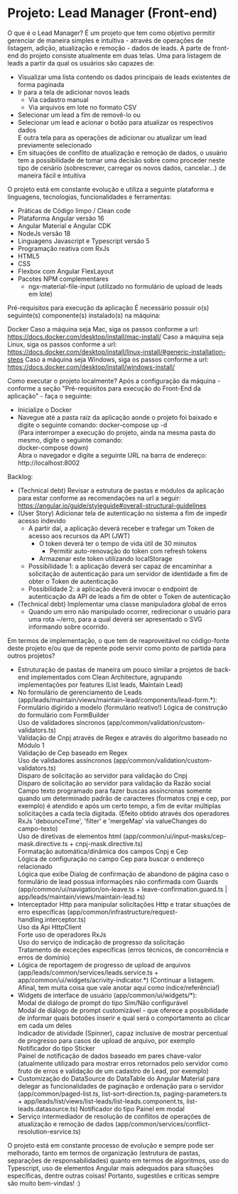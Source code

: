 # Projeto: Lead Manager (Front-end)

O que é o Lead Manager?
É um projeto que tem como objetivo permitir gerenciar de maneira simples e intuitiva - através de operações de listagem, adiçāo, atualizaçāo e remoção - dados de leads.
A parte de front-end do projeto consiste atualmente em duas telas.
Uma para listagem de leads a partir da qual os usuários são capazes de:
- Visualizar uma lista contendo os dados principais de leads existentes de forma paginada
- Ir para a tela de adicionar novos leads
  - Via cadastro manual
  - Via arquivos em lote no formato CSV
- Selecionar um lead a fim de removê-lo ou
- Selecionar um lead e acionar o botão para atualizar os respectivos dados<br/>
E outra tela para as operações de adicionar ou atualizar um lead previamente selecionado<br/>
- Em situações de conflito de atualização e remoção de dados, o usuário tem a possibilidade de tomar uma decisão sobre como proceder neste tipo de cenário (sobrescrever, carregar os novos dados, cancelar...)
de maneira fácil e intuitiva

O projeto está em constante evolução e utiliza a seguinte plataforma e linguagens, tecnologias, funcionalidades e ferramentas:
- Práticas de Código limpo / Clean code
- Plataforma Angular versão 16
- Angular Material e Angular CDK
- NodeJs versão 18
- Linguagens Javascript e Typescript versão 5
- Programação reativa com RxJs
- HTML5
- CSS
- Flexbox com Angular FlexLayout
- Pacotes NPM complementares
  - ngx-material-file-input (utilizado no formulário de upload de leads em lote)

Pré-requisitos para execução da aplicação
É necessário possuir o(s) seguinte(s) componente(s) instalado(s) na máquina:

Docker
Caso a máquina seja Mac, siga os passos conforme a url: https://docs.docker.com/desktop/install/mac-install/
Caso a máquina seja Linux, siga os passos conforme a url: https://docs.docker.com/desktop/install/linux-install/#generic-installation-steps
Caso a máquina seja Windows, siga os passos conforme a url: https://docs.docker.com/desktop/install/windows-install/

Como executar o projeto localmente?
Após a configuração da máquina - conforme a seção "Pré-requisitos para execução do Front-End da aplicação" - faça o seguinte:
- Inicialize o Docker
- Navegue até a pasta raiz da aplicação aonde o projeto foi baixado e digite o seguinte comando:
docker-compose up -d<br/>
(Para interromper a execução do projeto, ainda na mesma pasta do mesmo, digite o seguinte comando:<br/>
docker-compose down)<br/>
Abra o navegador e digite a seguinte URL na barra de endereço:<br/>
http://localhost:8002<br/>

Backlog:
- (Technical debt) Revisar a estrutura de pastas e módulos da aplicação para estar conforme as recomendações na url a seguir: https://angular.io/guide/styleguide#overall-structural-guidelines
- (User Story) Adicionar tela de autenticação no sistema a fim de impedir acesso indevido
  - A partir daí, a aplicação deverá receber e trafegar um Token de acesso aos recursos da API (JWT)
    - O token deverá ter o tempo de vida útil de 30 minutos
      - Permitir auto-renovação do token com refresh tokens
    - Armazenar este token utilizando localStorage
  - Possibilidade 1: a aplicação deverá ser capaz de encaminhar a solicitação de autenticação para um servidor de identidade a fim de obter o Token de autenticação
  - Possibilidade 2: a aplicação deverá invocar o endpoint de autenticação da API de leads a fim de obter o Token de autenticação
- (Technical debt) Implementar uma classe manipuladora global de erros
  - Quando um erro não manipulado ocorrer, redirecionar o usuário para uma rota ~/erro, para a qual deverá ser apresentado o SVG informando sobre ocorrido.

Em termos de implementação, o que tem de reaproveitável no código-fonte deste projeto e/ou que de repente pode servir como ponto de partida para outros projetos?
- Estruturação de pastas de maneira um pouco similar a projetos de back-end implementados com Clean Architecture, agrupando implementações por features (List leads, Maintain Lead)
- No formulário de gerenciamento de Leads (app/leads/maintain/views/maintain-lead/components/lead-form.*):
  Formulário digirido a modelo (formulário reativo!)
  Lógica de construção do formulário com FormBuilder<br/>
  Uso de validadores síncronos (app/common/validation/custom-validators.ts)<br/>
    Validação de Cnpj através de Regex e através do algoritmo baseado no Módulo 1<br/>
    Validação de Cep baseado em Regex<br/>
  Uso de validadores assíncronos (app/common/validation/custom-validators.ts)<br/>
    Disparo de solicitação ao servidor para validação do Cnpj<br/>
    Disparo de solicitação ao servidor para validação da Razão social<br/>
  Campo texto programado para fazer buscas assíncronas somente quando um determinado padrão de caracteres (formatos cnpj e cep, por exemplo) é atendido e após um certo tempo, a fim de evitar múltiplas solicitações a cada tecla digitada. (Efeito obtido através dos operadores RxJs 'debounceTime', 'filter' e 'mergeMap' via valueChanges do campo-texto)<br/>
  Uso de diretivas de elementos html (app/common/ui/input-masks/cep-mask.directive.ts + cnpj-mask.directive.ts)<br/>
    Formatação automática/dinâmica dos campos Cnpj e Cep<br/>
    Lógica de configuração no campo Cep para buscar o endereço relacionado<br/>
  Lógica que exibe Dialog de confirmação de abandono de página caso o formulário de lead possua informações não confirmada com Guards (app/common/ui/navigation/on-leave.ts + leave-confirmation.guard.ts | app/leads/maintain/views/maintain-lead.ts)<br/>
- Interceptador Http para manipular solicitações Http e tratar situações de erro específicas (app/common/infrastructure/request-handling.interceptor.ts)<br/>
  Uso da Api HttpClient<br/>
  Forte uso de operadores RxJs<br/>
  Uso do serviço de indicação de progresso da solicitação<br/>
  Tratamento de exceções específicas (erros técnicos, de concorrência e erros de domínio)<br/>
- Lógica de reportagem de progresso de upload de arquivos (app/leads/common/services/leads.service.ts + app/common/ui/widgets/acrivity-indicator.*)
  (Continuar a listagem. Afinal, tem muita coisa que vale anotar aqui como índice/referência!)
- Widgets de interface de usuário (app/common/ui/widgets/*):<br/>
  Modal de diálogo de prompt do tipo Sim/Não configurável<br/>
  Modal de diálogo de prompt customizável - que oferece a possibilidade de informar quais botoões inserir e qual será o comportamento ao clicar em cada um deles<br/>
  Indicador de atividade (Spinner), capaz inclusive de mostrar percentual de progresso para casos de upload de arquivo, por exemplo<br/>
  Notificador do tipo Sticker<br/>
  Painel de notificação de dados baseado em pares chave-valor (atualmente utilizado para mostrar erros retornados pelo servidor como fruto de erros e validação de um cadastro de Lead, por exemplo)
- Customização do DataSource do DataTable do Angular Material para delegar as funcionalidades de paginação e ordenação para o servidor (app/common/paged-list.ts, list-sort-direction.ts, paging-parameters.ts + app/leads/list/views/list-leads/list-leads.component.ts, list-leads.datasource.ts)
  Notificador do tipo Painel em modal<br/>
- Serviço intermediador de resolução de conflitos de operações de atualização e remoção de dados (app/common/services/conflict-resolution-esrvice.ts)
  
O projeto está em constante processo de evolução e sempre pode ser melhorado, tanto em termos de organização (estrutura de pastas, separações de responsabilidades) quanto em termos de algoritmos, uso do Typescript, uso de elementos Angular mais adequados para situações específicas, dentre outras coisas! Portanto, sugestões e críticas sempre são muito bem-vindas! :)
